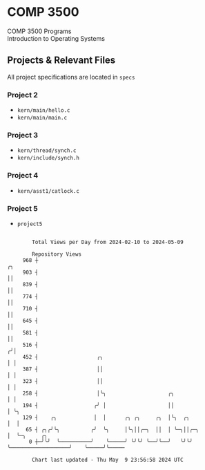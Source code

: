 # COMP 3500
COMP 3500 Programs  
Introduction to Operating Systems  
## Projects & Relevant Files
All project specifications are located in `specs`
### Project 2
- `kern/main/hello.c`
- `kern/main/main.c`
### Project 3
- `kern/thread/synch.c`
- `kern/include/synch.h`
### Project 4
- `kern/asst1/catlock.c`
### Project 5
- `project5`

```

        Total Views per Day from 2024-02-10 to 2024-05-09

        Repository Views
     968 ┼                                                                        ╭╮
     903 ┤                                                                        ││
     839 ┤                                                                        ││
     774 ┤                                                                        ││
     710 ┤                                                                        ││
     645 ┤                                                                        ││
     581 ┤                                                                        ││
     516 ┤                                                                       ╭╯│
     452 ┤                   ╭╮                                                  │ │
     387 ┤                   ││                                                  │ │
     323 ┤                   ││                                                  │ │
     258 ┤                   │╰╮                    ╭╮                           │ │
     194 ┤                  ╭╯ │                    ││                           │ ╰╮
     129 ┤    ╭╮            │  │      ╭╮ ╭╮     ╭╮  │╰╮  ╭╮                      │  │
      65 ┤ ╭╮╭╯╰╮          ╭╯  ╰╮     │╰╮││╭─╮  ││  │ ╰─╮││╭─╮                   │  ╰─╮     ╭╮
       0 ┼─╯╰╯  ╰──────────╯    ╰─────╯ ╰╯╰╯ ╰──╯╰──╯   ╰╯╰╯ ╰───────────────────╯    ╰─────╯╰─────

        Chart last updated - Thu May  9 23:56:58 2024 UTC
        
```
